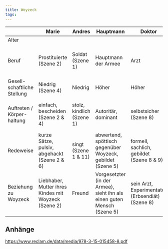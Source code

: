 ```yaml
---
title: Woyzeck
tags: 
---
```


|                             | Marie                                                | Andres                    | Hauptmann                                                               | Doktor                                           | Tambourmajor                                                           |
| --------------------------- | ---------------------------------------------------- | ------------------------- | ----------------------------------------------------------------------- | ------------------------------------------------ | ---------------------------------------------------------------------- |
| Alter                       |                                                      |                           |                                                                         |                                                  |                                                                        |
| Beruf                       | Prostituierte (Szene 2)                              | Soldat (Szene 1)          | Hauptmann der Armee                                                     | Arzt                                             | Unteroffizier, Anführer der Tambours (Trommler) (Szene 2)              |
| Gesell-schaftliche Stellung | Niedrig (Szene 4)                                    | Niedrig                   | Höher                                                                   | Höher                                            | Höher                                                                  |
| Auftreten / Körper-haltung  | einfach, bescheiden (Szene 2 & 4)                    | stolz, kindlich (Szene 1) | Autoritär, dominant                                                     | selbstsicher (Szene 8)                           | selbstbewusst, dominant (Szene 15, „Ich bin ein Mann!”)                |
| Redeweise                   | kurze Sätze, pulsiv, abgehackt (Szene 2 & 6)         | singt (Szene 1 & 11)      | abwertend, spöttisch gegenüber Woyzeck, gebildet (Szene 5)              | formell, sachlich, gebildet (Szene 8 & 9)        | selbstbewusst                                                          |
| Beziehung zu Woyzeck        | Liebhaber, Mutter ihres Kindes mit Woyzeck (Szene 2) | Freund                    | Vorgesetzter (in der Armee), sieht ihn als einen guten Mensch (Szene 5) | sein Arzt, Experimentator (Erbsendiät) (Szene 8) | Rivale, Konflikt, abwertend, hat eine Affäre mit Marie (Szene  9 & 15) |

## Anhänge

https://www.reclam.de/data/media/978-3-15-015458-8.pdf